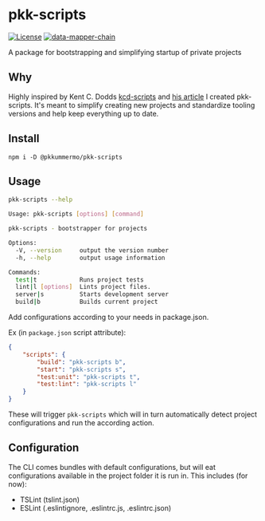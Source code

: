 # pkk-scripts

[![License](https://img.shields.io/badge/License-Apache%202.0-blue.svg)](https://opensource.org/licenses/Apache-2.0)
[![data-mapper-chain](https://img.shields.io/npm/v/@pkkummermo/pkk-scripts.svg)](https://www.npmjs.com/package/@pkkummermo/pkk-scripts)

A package for bootstrapping and simplifying startup of private projects

## Why

Highly inspired by Kent C. Dodds [kcd-scripts](https://github.com/kentcdodds/kcd-scripts) and [his article](https://blog.kentcdodds.com/automation-without-config-412ab5e47229) I created pkk-scripts. It's meant to simplify creating new projects and standardize tooling versions and help keep everything up to date.

## Install

```
npm i -D @pkkummermo/pkk-scripts
```

## Usage

```bash
pkk-scripts --help

Usage: pkk-scripts [options] [command]

pkk-scripts - bootstrapper for projects

Options:
  -V, --version     output the version number
  -h, --help        output usage information

Commands:
  test|t            Runs project tests
  lint|l [options]  Lints project files.
  server|s          Starts development server
  build|b           Builds current project
```

Add configurations according to your needs in package.json.

Ex (in `package.json` script attribute):

```json
{
    "scripts": {
        "build": "pkk-scripts b",
        "start": "pkk-scripts s",
        "test:unit": "pkk-scripts t",
        "test:lint": "pkk-scripts l"
    }
}
```

These will trigger `pkk-scripts` which will in turn automatically detect project configurations and run the according action.

## Configuration

The CLI comes bundles with default configurations, but will eat configurations available in the project folder it is run in. This includes (for now):

-   TSLint (tslint.json)
-   ESLint (.eslintignore, .eslintrc.js, .eslintrc.json)
